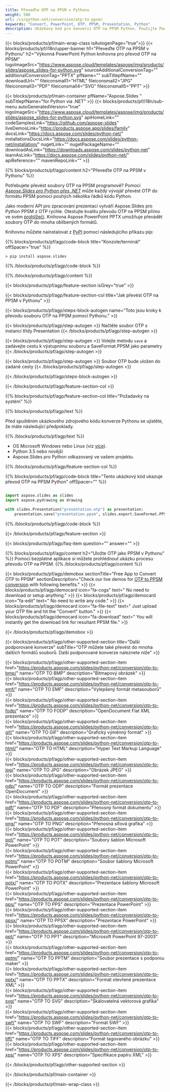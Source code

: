 ```yaml
---
title: Převeďte OTP na PPSM v Pythonu
weight: 580
url: /cs/python-net/conversion/otp-to-ppsm/ 
keywords: "Convert, PowerPoint, OTP, PPSM, Presentation, Python"
description: Ukázkový kód pro konverzi OTP na PPSM Python. Použijte PowerPoint Python API pro dávkový převod souborů OTP na soubory PPSM.
---
```


{{< blocks/products/pf/main-wrap-class isAutogenPage="true">}}
{{< blocks/products/pf/i18n/upper-banner h1="Převeďte OTP na PPSM v Pythonu" h2="Výkonná PowerPoint Python knihovna pro převod OTP na PPSM" logoImageSrc="https://www.aspose.cloud/templates/aspose/img/products/slides/aspose_slides-for-python.svg" sourceAdditionalConversionTag="" additionalConversionTag="PPTX" pfName="" subTitlepfName="" downloadUrl="" fileiconsmall1="HTML" fileiconsmall2="JPG" fileiconsmall3="PDF" fileiconsmall4="SVG" fileiconsmall5="PPT" >}}

{{< blocks/products/pf/main-container pfName="Aspose.Slides " subTitlepfName="for Python via .NET" >}}
{{< blocks/products/pf/i18n/sub-menu autoGeneratedVersion="true" logoImageSrc="https://www.aspose.cloud/templates/aspose/img/products/slides/aspose_slides-for-python.svg" apiHomeLink="" codeSamplesLink="https://github.com/aspose-slides" liveDemosLink="https://products.aspose.app/slides/family" docsLink="https://docs.aspose.com/slides/python-net/" installationsDocsLink="https://docs.aspose.com/slides/python-net/installation/" nugetLink="" nugetPackageName="" downloadAsLink="https://downloads.aspose.com/slides/python-net" learnAsLink="https://docs.aspose.com/slides/python-net/" apiReference="" mavenRepoLink="" >}}

{{% blocks/products/pf/agp/content h2="Převeďte OTP na PPSM v Pythonu" %}}

Potřebujete převést soubory OTP na PPSM programově? Pomocí [*Aspose.Slides pro Python přes .NET*](https://products.aspose.com/slides/python-net/) může každý vývojář převést OTP do formátu PPSM pomocí pouhých několika řádků kódu Python.

Jako moderní API pro zpracování prezentací vytváří Aspose.Slides pro Python PPSM z OTP rychle. Otestujte kvalitu převodu OTP na PPSM přímo ve svém [prohlížeči](https://products.aspose.app/slides/conversion). Knihovna Aspose PowerPoint PPTX umožňuje převádět soubory OTP do mnoha oblíbených formátů.

Knihovnu můžete nainstalovat z [PyPI](https://pypi.org/project/Aspose.Slides/) pomocí následujícího příkazu pip:

{{% blocks/products/pf/agp/code-block title="Konzole/terminál" offSpacer="true" %}}

```console
> pip install aspose.slides

```

{{% /blocks/products/pf/agp/code-block %}}

{{% /blocks/products/pf/agp/content %}}

{{< blocks/products/pf/agp/feature-section isGrey="true" >}}

{{< blocks/products/pf/agp/feature-section-col title="Jak převést OTP na PPSM v Pythonu" >}}

{{< blocks/products/pf/agp/steps-block-autogen name="Toto jsou kroky k převodu souboru OTP na PPSM pomocí Pythonu." >}}

{{< blocks/products/pf/agp/step-autogen >}}
Načtěte soubor OTP s instancí třídy Presentation
{{< /blocks/products/pf/agp/step-autogen >}}

{{< blocks/products/pf/agp/step-autogen >}}
Volejte metodu `save` a zadávejte cestu k výstupnímu souboru a SaveFormat.PPSM jako parametry
{{< /blocks/products/pf/agp/step-autogen >}}

{{< blocks/products/pf/agp/step-autogen >}}
Soubor OTP bude uložen do zadané cesty
{{< /blocks/products/pf/agp/step-autogen >}}

{{< /blocks/products/pf/agp/steps-block-autogen >}}

{{< /blocks/products/pf/agp/feature-section-col >}}

{{% blocks/products/pf/agp/feature-section-col title="Požadavky na systém" %}}

{{% blocks/products/pf/agp/text %}}

 Před spuštěním ukázkového zdrojového kódu konverze Pythonu se ujistěte, že máte následující předpoklady.

{{% /blocks/products/pf/agp/text %}}

- OS Microsoft Windows nebo Linux (viz [více](https://docs.aspose.com/slides/python-net/system-requirements/)).
- Python 3.5 nebo novější
- Aspose.Slides pro Python odkazovaný ve vašem projektu.

{{% /blocks/products/pf/agp/feature-section-col %}}

{{% blocks/products/pf/agp/code-block title="Tento ukázkový kód ukazuje převod OTP na PPSM Python" offSpacer="" %}}

```py

import aspose.slides as slides
import aspose.pydrawing as drawing

with slides.Presentation("presentation.otp") as presentation:
    presentation.save("presentation.ppsm", slides.export.SaveFormat.PPSM)

```
{{% /blocks/products/pf/agp/code-block %}}

{{< /blocks/products/pf/agp/feature-section >}}

{{< blocks/products/pf/agp/faq-item question="" answer="" >}}
 
{{% blocks/products/pf/agp/content h2="Uložte OTP jako PPSM v Pythonu" %}}
Pomocí bezplatné aplikace si můžete prohlédnout ukázku procesu převodu OTP na PPSM. 
{{% /blocks/products/pf/agp/content %}}

<!-- aboutfile Starts -->

{{< blocks/products/pf/agp/demobox sectionTitle="Free App to Convert OTP to PPSM" sectionDescription="Check our live demos for [OTP to PPSM conversion](https://products.aspose.app/slides/conversion/) with following benefits." >}}
        {{< blocks/products/pf/agp/democard icon="fa-cogs" text=" No need to download or setup anything." >}}
        {{< blocks/products/pf/agp/democard icon="fa-edit" text=" No need to write any code." >}}
        {{< blocks/products/pf/agp/democard icon="fa-file-text" text=" Just upload your OTP file and hit the \"Convert\" button." >}}
        {{< blocks/products/pf/agp/democard icon="fa-download" text=" You will instantly get the download link for resultant PPSM file." >}}

{{< /blocks/products/pf/agp/demobox >}}

<!-- aboutfile Ends -->

{{< blocks/products/pf/agp/other-supported-section title="Další podporované konverze" subTitle="OTP můžete také převést do mnoha dalších formátů souborů. Další podporované konverze naleznete níže" >}}

{{< blocks/products/pf/agp/other-supported-section-item href="https://products.aspose.com/slides/python-net/conversion/otp-to-bmp/" name="OTP TO BMP" description="Bitmapový obrázek" >}}  
{{< blocks/products/pf/agp/other-supported-section-item href="https://products.aspose.com/slides/python-net/conversion/otp-to-emf/" name="OTP TO EMF" description="Vylepšený formát metasouborů" >}}  
{{< blocks/products/pf/agp/other-supported-section-item href="https://products.aspose.com/slides/python-net/conversion/otp-to-fodp/" name="OTP TO FODP" description="OpenDocument Flat XML prezentace" >}}  
{{< blocks/products/pf/agp/other-supported-section-item href="https://products.aspose.com/slides/python-net/conversion/otp-to-gif/" name="OTP TO GIF" description="Grafický výměnný formát" >}}  
{{< blocks/products/pf/agp/other-supported-section-item href="https://products.aspose.com/slides/python-net/conversion/otp-to-html/" name="OTP TO HTML" description="Hyper Text Markup Language" >}}  
{{< blocks/products/pf/agp/other-supported-section-item href="https://products.aspose.com/slides/python-net/conversion/otp-to-jpg/" name="OTP TO JPG" description="Obrázek JPEG" >}}  
{{< blocks/products/pf/agp/other-supported-section-item href="https://products.aspose.com/slides/python-net/conversion/otp-to-odp/" name="OTP TO ODP" description="Formát prezentace OpenDocument" >}}  
{{< blocks/products/pf/agp/other-supported-section-item href="https://products.aspose.com/slides/python-net/conversion/otp-to-pdf/" name="OTP TO PDF" description="Přenosný formát dokumentu" >}}  
{{< blocks/products/pf/agp/other-supported-section-item href="https://products.aspose.com/slides/python-net/conversion/otp-to-png/" name="OTP TO PNG" description="Přenosná síťová grafika" >}}  
{{< blocks/products/pf/agp/other-supported-section-item href="https://products.aspose.com/slides/python-net/conversion/otp-to-pot/" name="OTP TO POT" description="Soubory šablon Microsoft PowerPoint" >}}  
{{< blocks/products/pf/agp/other-supported-section-item href="https://products.aspose.com/slides/python-net/conversion/otp-to-potm/" name="OTP TO POTM" description="Soubor šablony Microsoft PowerPoint" >}}  
{{< blocks/products/pf/agp/other-supported-section-item href="https://products.aspose.com/slides/python-net/conversion/otp-to-potx/" name="OTP TO POTX" description="Prezentace šablony Microsoft PowerPoint" >}}  
{{< blocks/products/pf/agp/other-supported-section-item href="https://products.aspose.com/slides/python-net/conversion/otp-to-pps/" name="OTP TO PPS" description="Prezentace PowerPoint" >}}  
{{< blocks/products/pf/agp/other-supported-section-item href="https://products.aspose.com/slides/python-net/conversion/otp-to-ppsx/" name="OTP TO PPSX" description="Prezentace PowerPoint" >}}  
{{< blocks/products/pf/agp/other-supported-section-item href="https://products.aspose.com/slides/python-net/conversion/otp-to-ppt/" name="OTP TO PPT" description="Microsoft PowerPoint 97-2003" >}}  
{{< blocks/products/pf/agp/other-supported-section-item href="https://products.aspose.com/slides/python-net/conversion/otp-to-pptm/" name="OTP TO PPTM" description="Soubor prezentace s podporou maker" >}}  
{{< blocks/products/pf/agp/other-supported-section-item href="https://products.aspose.com/slides/python-net/conversion/otp-to-pptx/" name="OTP TO PPTX" description="Formát otevřené prezentace XML" >}}  
{{< blocks/products/pf/agp/other-supported-section-item href="https://products.aspose.com/slides/python-net/conversion/otp-to-svg/" name="OTP TO SVG" description="Škálovatelná vektorová grafika" >}}  
{{< blocks/products/pf/agp/other-supported-section-item href="https://products.aspose.com/slides/python-net/conversion/otp-to-swf/" name="OTP TO SWF" description="Formát SWF" >}}  
{{< blocks/products/pf/agp/other-supported-section-item href="https://products.aspose.com/slides/python-net/conversion/otp-to-tiff/" name="OTP TO TIFF" description="Formát tagovaného obrázku" >}}  
{{< blocks/products/pf/agp/other-supported-section-item href="https://products.aspose.com/slides/python-net/conversion/otp-to-xps/" name="OTP TO XPS" description="Specifikace papíru XML" >}}  


{{< /blocks/products/pf/agp/other-supported-section >}}

{{< /blocks/products/pf/main-container >}}
    
{{< /blocks/products/pf/main-wrap-class >}}